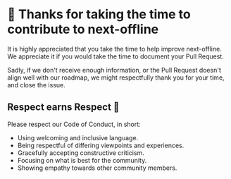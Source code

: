 # 🎉 Thanks for taking the time to contribute to next-offline

It is highly appreciated that you take the time to help improve next-offline.
We appreciate it if you would take the time to document your Pull Request.

Sadly, if we don't receive enough information, or the Pull Request doesn't
align well with our roadmap, we might respectfully
thank you for your time, and close the issue.

## Respect earns Respect 👏

Please respect our Code of Conduct, in short:

- Using welcoming and inclusive language.
- Being respectful of differing viewpoints and experiences.
- Gracefully accepting constructive criticism.
- Focusing on what is best for the community.
- Showing empathy towards other community members.